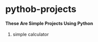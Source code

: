 <h1>pythob-projects</h1>

<h4> These Are Simple Projects Using Python </h4>
<ol>
  <li>simple calculator</li>
</ol>


